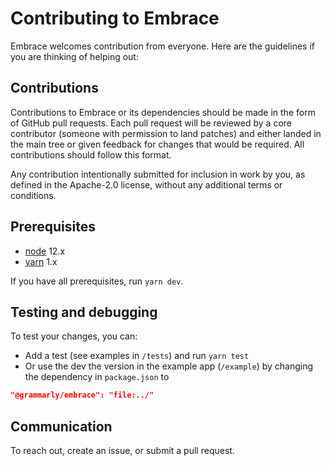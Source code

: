 # Contributing to Embrace

Embrace welcomes contribution from everyone. Here are the guidelines if you are thinking of helping out:

## Contributions

Contributions to Embrace or its dependencies should be made in the form of GitHub
pull requests. Each pull request will be reviewed by a core contributor
(someone with permission to land patches) and either landed in the main tree or
given feedback for changes that would be required. All contributions should
follow this format.

Any contribution intentionally submitted for inclusion in work by you, as defined in the Apache-2.0 license, without any additional terms or conditions.

## Prerequisites

- [node](https://nodejs.org/) 12.x
- [yarn](https://yarnpkg.com/) 1.x

If you have all prerequisites, run `yarn dev`.

## Testing and debugging

To test your changes, you can:

- Add a test (see examples in `/tests`) and run `yarn test`
- Or use the dev the version in the example app (`/example`) by changing the dependency in `package.json` to

```json
"@grammarly/embrace": "file:../"
```

## Communication

To reach out, create an issue, or submit a pull request.
